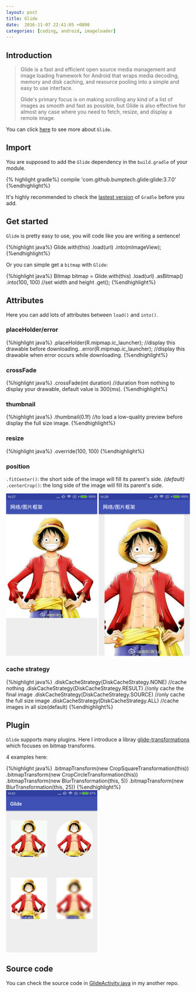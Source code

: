 ```yaml
---
layout: post
title: Glide
date:  2016-11-07 22:41:05 +0800
categories: [coding, android, imageloader]
---
```


## Introduction
>Glide is a fast and efficient open source media management and image loading framework for Android that wraps media decoding, memory and disk caching, and resource pooling into a simple and easy to use interface.
>
>Glide's primary focus is on making scrolling any kind of a list of images as smooth and fast as possible, but Glide is also effective for almost any case where you need to fetch, resize, and display a remote image.

You can click [here](https://github.com/bumptech/glide) to see more about `Glide`.

## Import

You are supposed to add the `Glide` dependency in the `build.gradle` of your module.

{% highlight gradle%}
compile 'com.github.bumptech.glide:glide:3.7.0'
{%endhighlight%}

It's highly recommended to check the [lastest version](https://github.com/bumptech/glide#download) of `Gradle` before you add.

## Get started
`Glide` is pretty easy to use, you will code like you are writing a sentence!

{%highlight java%}
Glide.with(this)
	    .load(url)
	    .into(mImageView);
{%endhighlight%}

Or you can simple get a `bitmap` with `Glide`:

{%highlight java%}
Bitmap bitmap = Glide.with(this)
			.load(url)
			.asBitmap()
			.into(100, 100) //set width and height
			.get();
{%endhighlight%}

## Attributes
Here you can add lots of attributes between `load()` and `into()`.

### placeHolder/error

{%highlight java%}
.placeHolder(R.mipmap.ic_launcher);		//display this drawable before downloading.
.error(R.mipmap.ic_launcher);			//display this drawable when error occurs while downloading.
{%endhighlight%}

### crossFade

{%highlight java%}
.crossFade(int duration)		//duration from nothing to display your drawable, default value is 300(ms).
{%endhighlight%}

### thumbnail

{%highlight java%}
.thumbnail(0.1f)			//to load a low-quality preview before display the full size image.
{%endhighlight%}

### resize

{%highlight java%}
.override(100, 100)
{%endhighlight%}

### position

`.fitCenter()`: the short side of the image will fill its parent's side. *(default)*
`.centerCrop()`: the long side of the image will fill its parent's side.

<img src="/screenshots/fit-center.png" width="250"/>
<img src="/screenshots/center-crop.png" width="250"/>

### cache strategy

{%highlight java%}
.diskCacheStrategy(DiskCacheStrategy.NONE)	//cache nothing
.diskCacheStrategy(DiskCacheStrategy.RESULT)	//only cache the final image
.diskCacheStrategy(DiskCacheStrategy.SOURCE)	//only cache the full size image
.diskCacheStrategy(DiskCacheStrategy.ALL)	//cache images in all size(default)
{%endhighlight%}

## Plugin
`Glide` supports many plugins. Here I introduce a libray [glide-transformations](https://github.com/wasabeef/glide-transformations) which focuses on bitmap transforms.

4 examples here:

{%highlight java%}
.bitmapTransform(new CropSquareTransformation(this))
.bitmapTransform(new CropCircleTransformation(this))
.bitmapTransform(new BlurTransformation(this, 5))
.bitmapTransform(new BlurTransformation(this, 25))
{%endhighlight%}
<img src="/screenshots/4-examples.png" width="250"/>

## Source code
You can check the source code in [GlideActivity.java](https://github.com/Mindjet/NetworkThirdPartyLib/blob/master/app/src/main/java/com/mindjet/networkthirdpartylib/GlideActivity.java) in my another repo.
